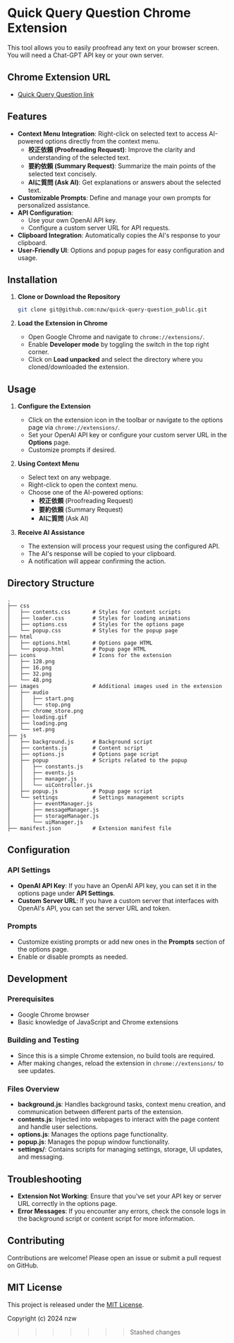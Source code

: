 # Quick Query Question Chrome Extension

This tool allows you to easily proofread any text on your browser screen.  
You will need a Chat-GPT API key or your own server.

## Chrome Extension URL

- [Quick Query Question link](https://chromewebstore.google.com/detail/quick-query-question/gcnknkigeobkiihifkfeeklkpkaflgil?authuser=0&hl=ja)

## Features

- **Context Menu Integration**: Right-click on selected text to access AI-powered options directly from the context menu.
  - **校正依頼 (Proofreading Request)**: Improve the clarity and understanding of the selected text.
  - **要約依頼 (Summary Request)**: Summarize the main points of the selected text concisely.
  - **AIに質問 (Ask AI)**: Get explanations or answers about the selected text.
- **Customizable Prompts**: Define and manage your own prompts for personalized assistance.
- **API Configuration**: 
  - Use your own OpenAI API key.
  - Configure a custom server URL for API requests.
- **Clipboard Integration**: Automatically copies the AI's response to your clipboard.
- **User-Friendly UI**: Options and popup pages for easy configuration and usage.

## Installation

1. **Clone or Download the Repository**

   ```bash
   git clone git@github.com:nzw/quick-query-question_public.git
   ```

2. **Load the Extension in Chrome**

   - Open Google Chrome and navigate to `chrome://extensions/`.
   - Enable **Developer mode** by toggling the switch in the top right corner.
   - Click on **Load unpacked** and select the directory where you cloned/downloaded the extension.

## Usage

1. **Configure the Extension**

   - Click on the extension icon in the toolbar or navigate to the options page via `chrome://extensions/`.
   - Set your OpenAI API key or configure your custom server URL in the **Options** page.
   - Customize prompts if desired.

2. **Using Context Menu**

   - Select text on any webpage.
   - Right-click to open the context menu.
   - Choose one of the AI-powered options:
     - **校正依頼** (Proofreading Request)
     - **要約依頼** (Summary Request)
     - **AIに質問** (Ask AI)

3. **Receive AI Assistance**

   - The extension will process your request using the configured API.
   - The AI's response will be copied to your clipboard.
   - A notification will appear confirming the action.

## Directory Structure

```
.
├── css
│   ├── contents.css       # Styles for content scripts
│   ├── loader.css         # Styles for loading animations
│   ├── options.css        # Styles for the options page
│   └── popup.css          # Styles for the popup page
├── html
│   ├── options.html       # Options page HTML
│   └── popup.html         # Popup page HTML
├── icons                  # Icons for the extension
│   ├── 128.png
│   ├── 16.png
│   ├── 32.png
│   └── 48.png
├── images                 # Additional images used in the extension
│   ├── audio
│   │   ├── start.png
│   │   └── stop.png
│   ├── chrome_store.png
│   ├── loading.gif
│   ├── loading.png
│   └── set.png
├── js
│   ├── background.js      # Background script
│   ├── contents.js        # Content script
│   ├── options.js         # Options page script
│   ├── popup              # Scripts related to the popup
│   │   ├── constants.js
│   │   ├── events.js
│   │   ├── manager.js
│   │   └── uiController.js
│   ├── popup.js           # Popup page script
│   └── settings           # Settings management scripts
│       ├── eventManager.js
│       ├── messageManager.js
│       ├── storageManager.js
│       └── uiManager.js
├── manifest.json          # Extension manifest file
```

## Configuration

### API Settings

- **OpenAI API Key**: If you have an OpenAI API key, you can set it in the options page under **API Settings**.
- **Custom Server URL**: If you have a custom server that interfaces with OpenAI's API, you can set the server URL and token.

### Prompts

- Customize existing prompts or add new ones in the **Prompts** section of the options page.
- Enable or disable prompts as needed.

## Development

### Prerequisites

- Google Chrome browser
- Basic knowledge of JavaScript and Chrome extensions

### Building and Testing

- Since this is a simple Chrome extension, no build tools are required.
- After making changes, reload the extension in `chrome://extensions/` to see updates.

### Files Overview

- **background.js**: Handles background tasks, context menu creation, and communication between different parts of the extension.
- **contents.js**: Injected into webpages to interact with the page content and handle user selections.
- **options.js**: Manages the options page functionality.
- **popup.js**: Manages the popup window functionality.
- **settings/**: Contains scripts for managing settings, storage, UI updates, and messaging.

## Troubleshooting

- **Extension Not Working**: Ensure that you've set your API key or server URL correctly in the options page.
- **Error Messages**: If you encounter any errors, check the console logs in the background script or content script for more information.

## Contributing

Contributions are welcome! Please open an issue or submit a pull request on GitHub.

## MIT License

This project is released under the [MIT License](LICENSE).

Copyright (c) 2024 nzw
>>>>>>> Stashed changes
